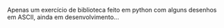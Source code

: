 Apenas um exercício de biblioteca feito em python com alguns desenhos em ASCII, ainda em desenvolvimento...
